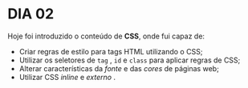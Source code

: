 # DIA 02

Hoje foi introduzido o conteúdo de **CSS**, onde fui capaz de:

- Criar regras de estilo para tags HTML utilizando o CSS;
- Utilizar os seletores de `tag` , `id` e `class` para aplicar regras de CSS;
- Alterar características da *fonte* e das *cores* de páginas web;
- Utilizar CSS *inline* e *externo* .


